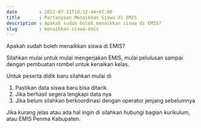 ```yaml
---
date        : 2022-07-21T10:12:44+07:00
title       : Pertanyaan Menaikkan Siswa di EMIS
description : Apakah sudah boleh menaikkan siswa di EMIS?
slug        : menaikkan-siswa-emis
---
```

<div class="card">
	<div class="card-header">
		Apakah sudah boleh menaikkan siswa di EMIS?
	</div>
	<div class="card-body">
		<p class="card-text">Silahkan mulai untuk mulai mengerjakan EMIS, mulai pelulusan sampai dengan pembuatan rombel untuk kenaikan kelas.</p>
		<p class="card-text">Untuk peserta didik baru silahkan mulai di</p>
		<ol>
			<li>Pastikan data siswa baru bisa ditarik</li>
			<li>Jika berhasil segera lengkapi data nya</li>
			<li>Jika belum silahkan berkoordinasi dengan operator jenjang sebelumnya</li>
		</ol>
		<p class="card-text">Jika kurang jelas atau ada hal ingin di silahkan hubungi bagian kurikulum, atau EMIS Penma Kabupaten.</p>
	</div>
</div>
